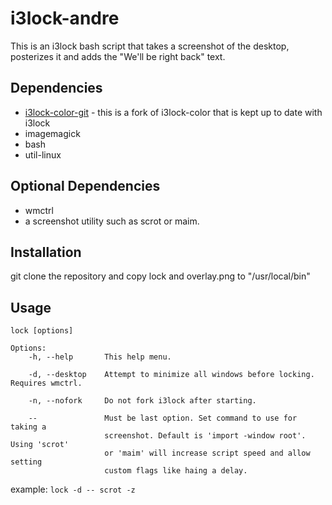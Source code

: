 i3lock-andre
============

This is an i3lock bash script that takes a screenshot of the desktop, posterizes it and adds the "We'll be right back" text.

Dependencies
------------
* [i3lock-color-git](https://github.com/chrjguill/i3lock-color) - this is a fork of i3lock-color that is kept up to date with i3lock
* imagemagick
* bash
* util-linux

Optional Dependencies
---------------------
* wmctrl
* a screenshot utility such as scrot or maim.

Installation
------------
git clone the repository and copy lock and overlay.png to "/usr/local/bin"

Usage
-----

    lock [options]

    Options:
        -h, --help       This help menu.

        -d, --desktop    Attempt to minimize all windows before locking. Requires wmctrl.

        -n, --nofork     Do not fork i3lock after starting.

        --               Must be last option. Set command to use for taking a
                         screenshot. Default is 'import -window root'. Using 'scrot'
                         or 'maim' will increase script speed and allow setting
                         custom flags like haing a delay.

example: ```lock -d -- scrot -z```

